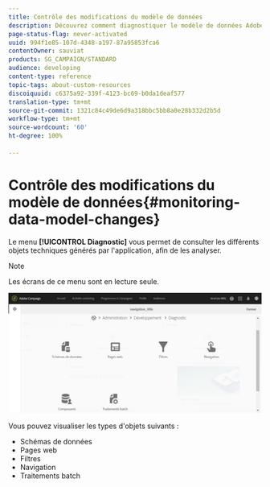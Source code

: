 ```yaml
---
title: Contrôle des modifications du modèle de données
description: Découvrez comment diagnostiquer le modèle de données Adobe Campaign.
page-status-flag: never-activated
uuid: 994f1e85-107d-4348-a197-87a95853fca6
contentOwner: sauviat
products: SG_CAMPAIGN/STANDARD
audience: developing
content-type: reference
topic-tags: about-custom-resources
discoiquuid: c6375a92-339f-4123-bc69-b0da1deaf577
translation-type: tm+mt
source-git-commit: 1321c84c49de6d9a318bbc5bb8a0e28b332d2b5d
workflow-type: tm+mt
source-wordcount: '60'
ht-degree: 100%

---
```



# Contrôle des modifications du modèle de données{#monitoring-data-model-changes}

Le menu **[!UICONTROL Diagnostic]** vous permet de consulter les différents objets techniques générés par l&#39;application, afin de les analyser.

>[!NOTE]
>
>Les écrans de ce menu sont en lecture seule.

![](assets/diagnostic.png)

Vous pouvez visualiser les types d&#39;objets suivants :

* Schémas de données
* Pages web
* Filtres
* Navigation
* Traitements batch

